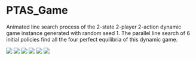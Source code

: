 # PTAS_Game

Animated line search process of the 2-state 2-player 2-action dynamic game instance generated with random seed 1.
The parallel line search of 6 initial policies find all the four perfect equilibria of this dynamic game.

![](fig/anim0.gif)
![](fig/anim1.gif)
![](fig/anim2.gif)
![](fig/anim3.gif)
![](fig/anim4.gif)
![](fig/anim5.gif)

